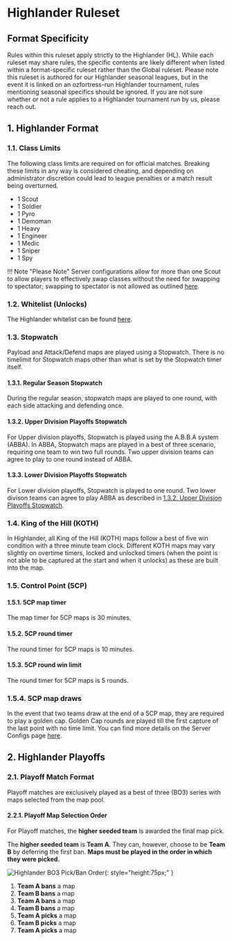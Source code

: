 # Highlander Ruleset

## Format Specificity
Rules within this ruleset apply strictly to the Highlander (HL). While each ruleset may share rules, the specific contents are likely different when listed within a format-specific ruleset rather than the Global ruleset. Please note this ruleset is authored for our Highlander seasonal leagues, but in the event it is linked on an ozfortress-run Highlander tournament, rules mentioning seasonal specifics should be ignored. If you are not sure whether or not a rule applies to a Highlander tournament run by us, please reach out.

## 1. Highlander Format
### 1.1. Class Limits
The following class limits are required on for official matches. Breaking these limits in any way is considered cheating, and depending on administrator discretion could lead to league penalties or a match result being overturned.

- 1 Scout
- 1 Soldier
- 1 Pyro
- 1 Demoman
- 1 Heavy
- 1 Engineer
- 1 Medic
- 1 Sniper
- 1 Spy

!!! Note "Please Note"
    Server configurations allow for more than one Scout to allow players to effectively swap classes without the need for swapping to spectator; swapping to spectator is not allowed as outlined [here](/rules/global/#86-spectators).

### 1.2. Whitelist (Unlocks)
The Highlander whitelist can be found [here](https://whitelist.tf/ozfortress_hl).

### 1.3. Stopwatch
Payload and Attack/Defend maps are played using a Stopwatch. There is no timelimit for Stopwatch maps other than what is set by the Stopwatch timer itself.

#### 1.3.1. Regular Season Stopwatch
During the regular season, stopwatch maps are played to one round, with each side attacking and defending once. 

#### 1.3.2. Upper Division Playoffs Stopwatch
For Upper division playoffs, Stopwatch is played using the A.B.B.A system (ABBA). In ABBA, Stopwatch maps are played in a best of three scenario, requiring one team to win two full rounds. Two upper division teams can agree to play to one round instead of ABBA.

#### 1.3.3. Lower Division Playoffs Stopwatch
For Lower division playoffs, Stopwatch is played to one round. Two lower divison teams can agree to play ABBA as described in [1.3.2. Upper Division Playoffs Stopwatch]().

### 1.4. King of the Hill (KOTH)
In Highlander, all King of the Hill (KOTH) maps follow a best of five win condition with a three minute team clock. Different KOTH maps may vary slightly on overtime timers, locked and unlocked timers (when the point is not able to be captured at the start and when it unlocks) as these are built into the map.

### 1.5. Control Point (5CP)
#### 1.5.1. 5CP map timer
The map timer for 5CP maps is 30 minutes. 

#### 1.5.2. 5CP round timer
The round timer for 5CP maps is 10 minutes.

#### 1.5.3. 5CP round win limit
The round timer for 5CP maps is 5 rounds.

### 1.5.4. 5CP map draws
In the event that two teams draw at the end of a 5CP map, they are required to play a golden cap. Golden Cap rounds are played till the first capture of the last point with no time limit. You can find more details on the Server Configs page [here](/info/server_configs/#golden-cap).

## 2. Highlander Playoffs
### 2.1. Playoff Match Format
Playoff matches are exclusively played as a best of three (BO3) series with maps selected from the map pool.

#### 2.2.1. Playoff Map Selection Order
For Playoff matches, the **higher seeded team** is awarded the final map pick.

The **higher seeded team** is **Team A**. They can, however, choose to be **Team B** by deferring the first ban. **Maps must be played in the order in which they were picked.**

![Highlander BO3 Pick/Ban Order](https://i.ibb.co/GFHzNDT/hlbo3.png){: style="height:75px;" }

1. **Team A bans** a map
2. **Team B bans** a map
3. **Team A bans** a map
4. **Team B bans** a map
5. **Team A picks** a map
6. **Team B picks** a map
7. **Team A picks** a map
